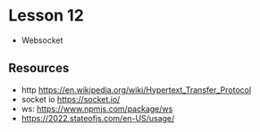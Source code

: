 # Lesson 12

- Websocket

## Resources
- http https://en.wikipedia.org/wiki/Hypertext_Transfer_Protocol
- socket io https://socket.io/
- ws: https://www.npmjs.com/package/ws
- https://2022.stateofjs.com/en-US/usage/
